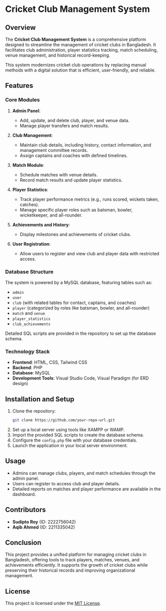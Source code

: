 # Cricket Club Management System

## Overview

The **Cricket Club Management System** is a comprehensive platform designed to streamline the management of cricket clubs in Bangladesh. It facilitates club administration, player statistics tracking, match scheduling, venue management, and historical record-keeping.

This system modernizes cricket club operations by replacing manual methods with a digital solution that is efficient, user-friendly, and reliable.

## Features

### Core Modules
1. **Admin Panel**:
   - Add, update, and delete club, player, and venue data.
   - Manage player transfers and match results.

2. **Club Management**:
   - Maintain club details, including history, contact information, and management committee records.
   - Assign captains and coaches with defined timelines.

3. **Match Module**:
   - Schedule matches with venue details.
   - Record match results and update player statistics.

4. **Player Statistics**:
   - Track player performance metrics (e.g., runs scored, wickets taken, catches).
   - Manage specific player roles such as batsman, bowler, wicketkeeper, and all-rounder.

5. **Achievements and History**:
   - Display milestones and achievements of cricket clubs.

6. **User Registration**:
   - Allow users to register and view club and player data with restricted access.

### Database Structure
The system is powered by a MySQL database, featuring tables such as:
- `admin`
- `user`
- `club` (with related tables for contact, captains, and coaches)
- `player` (categorized by roles like batsman, bowler, and all-rounder)
- `match` and `venue`
- `player_statistics`
- `club_achievements`

Detailed SQL scripts are provided in the repository to set up the database schema.

### Technology Stack
- **Frontend**: HTML, CSS, Tailwind CSS
- **Backend**: PHP
- **Database**: MySQL
- **Development Tools**: Visual Studio Code, Visual Paradigm (for ERD design)

## Installation and Setup

1. Clone the repository:
   ```bash
   git clone https://github.com/your-repo-url.git
   ```
2. Set up a local server using tools like XAMPP or WAMP.
3. Import the provided SQL scripts to create the database schema.
4. Configure the `config.php` file with your database credentials.
5. Launch the application in your local server environment.

## Usage

- Admins can manage clubs, players, and match schedules through the admin panel.
- Users can register to access club and player details.
- Detailed reports on matches and player performance are available in the dashboard.

## Contributors

- **Sudipto Roy** (ID: 2222756042)  
- **Aqib Ahmed** (ID: 2211335042)  

## Conclusion

This project provides a unified platform for managing cricket clubs in Bangladesh, offering tools to track players, matches, venues, and achievements efficiently. It supports the growth of cricket clubs while preserving their historical records and improving organizational management.

## License

This project is licensed under the [MIT License](LICENSE).

